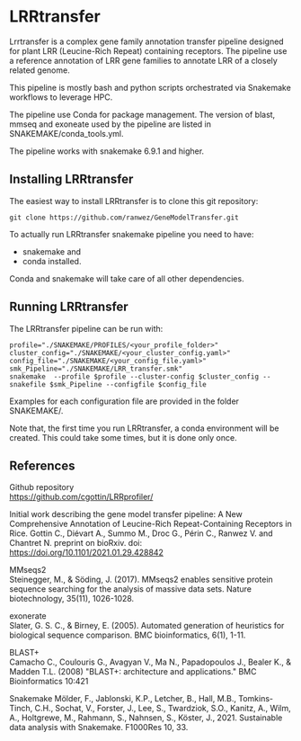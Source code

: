 # LRRtransfer
Lrrtransfer is a complex gene family annotation transfer pipeline designed for plant LRR (Leucine-Rich Repeat) containing receptors. 
The pipeline use a reference annotation of LRR gene families to annotate LRR of a closely related genome.  

This pipeline is mostly bash and python scripts orchestrated via Snakemake workflows to leverage HPC.

The pipeline use Conda for package management. The version of blast, mmseq and exoneate used by the pipeline are listed in SNAKEMAKE/conda_tools.yml.

The pipeline works with snakemake 6.9.1 and higher.

##  Installing LRRtransfer
The easiest way to install LRRtransfer is to clone this git repository: 
```
git clone https://github.com/ranwez/GeneModelTransfer.git
```
To actually run LRRtransfer snakemake pipeline you need to have:
- snakemake and
- conda installed. 

Conda and snakemake will take care of all other dependencies.

## Running LRRtransfer
The LRRtransfer pipeline can be run with:

```
profile="./SNAKEMAKE/PROFILES/<your_profile_folder>"
cluster_config="./SNAKEMAKE/<your_cluster_config.yaml>"
config_file="./SNAKEMAKE/<your_config_file.yaml>"
smk_Pipeline="./SNAKEMAKE/LRR_transfer.smk"
snakemake  --profile $profile --cluster-config $cluster_config --snakefile $smk_Pipeline --configfile $config_file
```

Examples for each configuration file are provided in the folder SNAKEMAKE/.

Note that, the first time you run LRRtransfer, a conda environment will be created. This could take some times, but it is done only once. 


## References

Github repository   
	https://github.com/cgottin/LRRprofiler/

Initial work describing the gene model transfer pipeline:
	A New Comprehensive Annotation of Leucine-Rich Repeat-Containing Receptors in Rice. Gottin C., Diévart A., Summo M., Droc G., Périn C., Ranwez V. and Chantret N. preprint on bioRxiv. doi: https://doi.org/10.1101/2021.01.29.428842

MMseqs2  
	Steinegger, M., & Söding, J. (2017). MMseqs2 enables sensitive protein sequence searching for the analysis of massive data sets. Nature biotechnology, 35(11), 1026-1028.

exonerate  
	Slater, G. S. C., & Birney, E. (2005). Automated generation of heuristics for biological sequence comparison. BMC bioinformatics, 6(1), 1-11.

BLAST+  
	Camacho C., Coulouris G., Avagyan V., Ma N., Papadopoulos J., Bealer K., & Madden T.L. (2008) "BLAST+: architecture and applications." BMC Bioinformatics 10:421
	
Snakemake
	Mölder, F., Jablonski, K.P., Letcher, B., Hall, M.B., Tomkins-Tinch, C.H., Sochat, V., Forster, J., Lee, S., Twardziok, S.O., Kanitz, A., Wilm, A., Holtgrewe, M., Rahmann, S., Nahnsen, S., Köster, J., 2021. Sustainable data analysis with Snakemake. F1000Res 10, 33.
